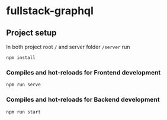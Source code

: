 # fullstack-graphql

## Project setup
In both project root `/` and server folder `/server` run
```
npm install
```

### Compiles and hot-reloads for Frontend development
```
npm run serve
```

### Compiles and hot-reloads for Backend development
```
npm run start
```